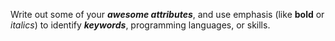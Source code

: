 Write out some of your _**awesome attributes**_, and use emphasis (like **bold** or *italics*) to identify ___keywords___, programming languages, or skills. 
